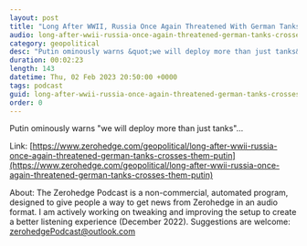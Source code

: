 ```yaml
---
layout: post
title: "Long After WWII, Russia Once Again Threatened With German Tanks &quot;With Crosses On Them&quot;: Putin"
audio: long-after-wwii-russia-once-again-threatened-german-tanks-crosses-them-putin-0
category: geopolitical
desc: "Putin ominously warns &quot;we will deploy more than just tanks&quot;... "
duration: 00:02:23
length: 143
datetime: Thu, 02 Feb 2023 20:50:00 +0000
tags: podcast
guid: long-after-wwii-russia-once-again-threatened-german-tanks-crosses-them-putin-0
order: 0
---
```

Putin ominously warns &quot;we will deploy more than just tanks&quot;... 

Link: [https://www.zerohedge.com/geopolitical/long-after-wwii-russia-once-again-threatened-german-tanks-crosses-them-putin](https://www.zerohedge.com/geopolitical/long-after-wwii-russia-once-again-threatened-german-tanks-crosses-them-putin)

About: The Zerohedge Podcast is a non-commercial, automated program, designed to give people a way to get news from Zerohedge in an audio format.  I am actively working on tweaking and improving the setup to create a better listening experience (December 2022).  Suggestions are welcome: [zerohedgePodcast@outlook.com](mailto:zerohedgePodcast@outlook.com)